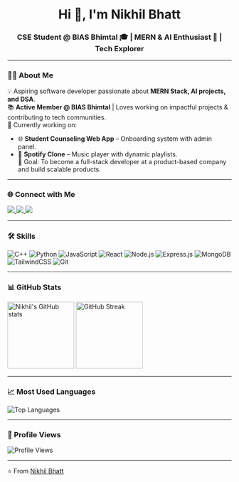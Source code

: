 <!-- Banner / Profile Header -->
<h1 align="center">Hi 👋, I'm Nikhil Bhatt</h1>
<h3 align="center">CSE Student @ BIAS Bhimtal 🎓 | MERN & AI Enthusiast 🚀 | Tech Explorer </h3>

---

### 👨‍💻 About Me
💡 Aspiring software developer passionate about **MERN Stack, AI projects, and DSA**.  
📚 **Active Member @ BIAS Bhimtal** | Loves working on impactful projects & contributing to tech communities.  
🌱 Currently working on:
- 🌐 **Student Counseling Web App** – Onboarding system with admin panel.   
- 🎵 **Spotify Clone** – Music player with dynamic playlists.  
🎯 Goal: To become a full-stack developer at a product-based company and build scalable products.

---

### 🌐 Connect with Me
<p align="left">
<a href="https://www.linkedin.com/in/nikhil-bhatt-485046295/?utm_source=share&utm_campaign=share_via&utm_content=profile&utm_medium=android_app" target="blank">
<img src="https://img.shields.io/badge/LinkedIn-0077B5?style=for-the-badge&logo=linkedin&logoColor=white"/>
</a>
<a href="https://mail.google.com/mail/?view=cm&fs=1&to=bhattnikhil158@gmail.com&su=Contact%20from%20GitHub%20Profile&body=Hi%20Nikhil,%0A%0AI%20would%20like%20to%20connect%20with%20you..." target="_blank">
<img src="https://img.shields.io/badge/Gmail-D14836?style=for-the-badge&logo=gmail&logoColor=white"/>
</a>

<a href="https://your-portfolio-link.vercel.app/" target="blank">
<img src="https://img.shields.io/badge/Portfolio-000000?style=for-the-badge&logo=vercel&logoColor=white"/>
</a>
</p>

---

### 🛠️ Skills
![C++](https://img.shields.io/badge/C++-00599C?style=for-the-badge&logo=cplusplus&logoColor=white)
![Python](https://img.shields.io/badge/Python-3776AB?style=for-the-badge&logo=python&logoColor=white)
![JavaScript](https://img.shields.io/badge/JavaScript-F7DF1E?style=for-the-badge&logo=javascript&logoColor=black)
![React](https://img.shields.io/badge/React-20232A?style=for-the-badge&logo=react&logoColor=61DAFB)
![Node.js](https://img.shields.io/badge/Node.js-339933?style=for-the-badge&logo=nodedotjs&logoColor=white)
![Express.js](https://img.shields.io/badge/Express.js-000000?style=for-the-badge&logo=express&logoColor=white)
![MongoDB](https://img.shields.io/badge/MongoDB-4EA94B?style=for-the-badge&logo=mongodb&logoColor=white)
![TailwindCSS](https://img.shields.io/badge/Tailwind_CSS-38B2AC?style=for-the-badge&logo=tailwind-css&logoColor=white)
![Git](https://img.shields.io/badge/Git-F05032?style=for-the-badge&logo=git&logoColor=white)

---

### 📊 GitHub Stats
<p align="left">
<img src="https://github-readme-stats.vercel.app/api?username=NikhilBhatt-dev&show_icons=true&theme=tokyonight" alt="Nikhil's GitHub stats" height="150"/>
<img src="https://github-readme-streak-stats.herokuapp.com/?user=NikhilBhatt-dev&theme=tokyonight" alt="GitHub Streak" height="150"/>
</p>

---

### 📈 Most Used Languages
<p align="left">
<img src="https://github-readme-stats.vercel.app/api/top-langs/?username=NikhilBhatt-dev&layout=compact&theme=tokyonight" alt="Top Languages" />
</p>

---

### 👀 Profile Views
![Profile Views](https://komarev.com/ghpvc/?username=NikhilBhatt-dev&color=blue&style=flat-square)

---

⭐️ From [Nikhil Bhatt](https://github.com/NikhilBhatt-dev)
